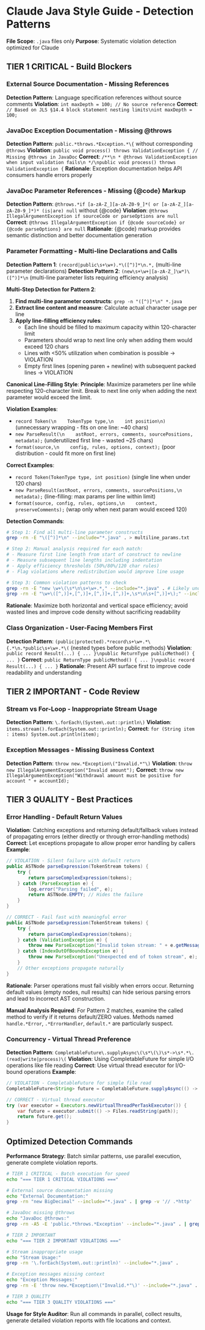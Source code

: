 # Claude Java Style Guide - Detection Patterns

**File Scope**: `.java` files only
**Purpose**: Systematic violation detection optimized for Claude

## TIER 1 CRITICAL - Build Blockers

### External Source Documentation - Missing References
**Detection Pattern**: Language specification references without source comments
**Violation**: `int maxDepth = 100; // No source reference`
**Correct**: `// Based on JLS §14.4 block statement nesting limits\nint maxDepth = 100;`

### JavaDoc Exception Documentation - Missing @throws
**Detection Pattern**: `public.*throws.*Exception.*\{` without corresponding `@throws`
**Violation**: `public void process() throws ValidationException { // Missing @throws in JavaDoc`
**Correct**: `/**\n * @throws ValidationException when input validation fails\n */\npublic void process() throws ValidationException {`
**Rationale**: Exception documentation helps API consumers handle errors properly

### JavaDoc Parameter References - Missing {@code} Markup
**Detection Pattern**: `@throws.*if [a-zA-Z_][a-zA-Z0-9_]*( or [a-zA-Z_][a-zA-Z0-9_]*)* (is|are) null` without {@code}
**Violation**: `@throws IllegalArgumentException if sourceCode or parseOptions are null`
**Correct**: `@throws IllegalArgumentException if {@code sourceCode} or {@code parseOptions} are null`
**Rationale**: {@code} markup provides semantic distinction and better documentation generation

### Parameter Formatting - Multi-line Declarations and Calls
**Detection Pattern 1**: `(record|public\s+\w+).*\([^)]*\n.*,` (multi-line parameter declarations)
**Detection Pattern 2**: `(new\s+\w+|[a-zA-Z_]\w*)\([^)]*\n` (multi-line parameter lists requiring efficiency analysis)

**Multi-Step Detection for Pattern 2**:
1. **Find multi-line parameter constructs**: `grep -n "([^)]*\n" *.java`
2. **Extract line content and measure**: Calculate actual character usage per line
3. **Apply line-filling efficiency rules**:
   - Each line should be filled to maximum capacity within 120-character limit
   - Parameters should wrap to next line only when adding them would exceed 120 chars
   - Lines with <50% utilization when combination is possible → VIOLATION
   - Empty first lines (opening paren + newline) with subsequent packed lines → VIOLATION

**Canonical Line-Filling Style**:
**Principle**: Maximize parameters per line while respecting 120-character limit. Break to next line only when adding the next parameter would exceed the limit.

**Violation Examples**:
- `record Token(\n    TokenType type,\n    int position\n)` (unnecessary wrapping - fits on one line: ~40 chars)
- `new ParseResult(\n    astRoot, errors, comments, sourcePositions, metadata);` (underutilized first line - wasted ~25 chars)
- `format(source,\n    config, rules, options, context);` (poor distribution - could fit more on first line)

**Correct Examples**:
- `record Token(TokenType type, int position)` (single line when under 120 chars)
- `new ParseResult(astRoot, errors, comments, sourcePositions,\n    metadata);` (line-filling: max params per line within limit)
- `format(source, config, rules, options,\n    context, preserveComments);` (wrap only when next param would exceed 120)

**Detection Commands**:
```bash
# Step 1: Find all multi-line parameter constructs
grep -rn -E "\([^)]*\n" --include="*.java" . > multiline_params.txt

# Step 2: Manual analysis required for each match:
# - Measure first line length from start of construct to newline
# - Measure subsequent line lengths including indentation  
# - Apply efficiency thresholds (50%/80%/120 char rules)
# - Flag violations where redistribution would improve line usage

# Step 3: Common violation patterns to check
grep -rn -E "new \w+\(\s*\n\s+\w+.*," --include="*.java" . # Likely underutilized first line
grep -rn -E "\w+\([^,)]+,[^,)]+,[^,)]+,[^,)]+,\s*\n\s+[^,)]+\);" --include="*.java" . # Overloaded first line
```

**Rationale**: Maximize both horizontal and vertical space efficiency; avoid wasted lines and improve code density without sacrificing readability

### Class Organization - User-Facing Members First
**Detection Pattern**: `(public|protected).*record\s+\w+.*\{.*\n.*public\s+\w+.*\(` (nested types before public methods)
**Violation**: `public record Result(...) { ... }\npublic ReturnType publicMethod() { ... }`
**Correct**: `public ReturnType publicMethod() { ... }\npublic record Result(...) { ... }`
**Rationale**: Present API surface first to improve code readability and understanding

## TIER 2 IMPORTANT - Code Review

### Stream vs For-Loop - Inappropriate Stream Usage
**Detection Pattern**: `\.forEach\(System\.out::println\)`
**Violation**: `items.stream().forEach(System.out::println);`
**Correct**: `for (String item : items) System.out.println(item);`

### Exception Messages - Missing Business Context
**Detection Pattern**: `throw new.*Exception\("Invalid.*"\)`
**Violation**: `throw new IllegalArgumentException("Invalid amount");`
**Correct**: `throw new IllegalArgumentException("Withdrawal amount must be positive for account " + accountId);`

## TIER 3 QUALITY - Best Practices

### Error Handling - Default Return Values
**Violation**: Catching exceptions and returning default/fallback values instead of propagating errors (either directly or through error-handling methods)
**Correct**: Let exceptions propagate to allow proper error handling by callers
**Example**:
```java
// VIOLATION - Silent failure with default return
public ASTNode parseExpression(TokenStream tokens) {
    try {
        return parseComplexExpression(tokens);
    } catch (ParseException e) {
        log.error("Parsing failed", e);
        return ASTNode.EMPTY; // Hides the failure
    }
}

// CORRECT - Fail fast with meaningful error
public ASTNode parseExpression(TokenStream tokens) {
    try {
        return parseComplexExpression(tokens);
    } catch (ValidationException e) {
        throw new ParseException("Invalid token stream: " + e.getMessage(), e);
    } catch (IndexOutOfBoundsException e) {
        throw new ParseException("Unexpected end of token stream", e);
    }
    // Other exceptions propagate naturally
}
```
**Rationale**: Parser operations must fail visibly when errors occur. Returning default values (empty nodes, null results) can hide serious parsing errors and lead to incorrect AST construction.

**Manual Analysis Required**: For Pattern 2 matches, examine the called method to verify if it returns default/ZERO values. Methods named `handle.*Error`, `.*ErrorHandler`, `default.*` are particularly suspect.

### Concurrency - Virtual Thread Preference
**Detection Pattern**: `CompletableFuture\.supplyAsync\(\s*\(\)\s*->\s*.*\.(read|write|process)\(`
**Violation**: Using CompletableFuture for simple I/O operations like file reading
**Correct**: Use virtual thread executor for I/O-bound operations
**Example**:
```java
// VIOLATION - CompletableFuture for simple file read
CompletableFuture<String> future = CompletableFuture.supplyAsync(() -> Files.readString(path));

// CORRECT - Virtual thread executor
try (var executor = Executors.newVirtualThreadPerTaskExecutor()) {
    var future = executor.submit(() -> Files.readString(path));
    return future.get();
}
```

## Optimized Detection Commands

**Performance Strategy**: Batch similar patterns, use parallel execution, generate complete violation reports.

```bash
# TIER 1 CRITICAL - Batch execution for speed
echo "=== TIER 1 CRITICAL VIOLATIONS ==="

# External source documentation missing
echo "External Documentation:"
grep -rn "new BigDecimal" --include="*.java" . | grep -v '// .*http'

# JavaDoc missing @throws
echo "JavaDoc @throws:"
grep -rn -A5 -E 'public.*throws.*Exception' --include="*.java" . | grep -B5 -v '@throws'

# TIER 2 IMPORTANT
echo "=== TIER 2 IMPORTANT VIOLATIONS ==="

# Stream inappropriate usage
echo "Stream Usage:"
grep -rn '\.forEach(System\.out::println)' --include="*.java" .

# Exception messages missing context
echo "Exception Messages:"
grep -rn -E 'throw new.*Exception\("Invalid.*"\)' --include="*.java" .

# TIER 3 QUALITY
echo "=== TIER 3 QUALITY VIOLATIONS ==="

```

**Usage for Style Auditor**: Run all commands in parallel, collect results, generate detailed violation reports with file locations and context.